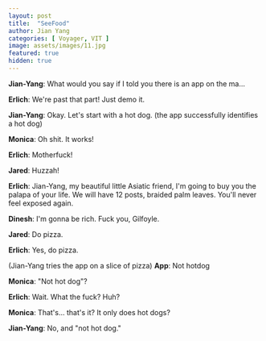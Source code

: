 ```yaml
---
layout: post
title:  "SeeFood"
author: Jian Yang
categories: [ Voyager, VIT ]
image: assets/images/11.jpg
featured: true
hidden: true
---
```


**Jian-Yang**: What would you say if I told you there is an app on the ma...

**Erlich**: We're past that part! Just demo it.

**Jian-Yang**: Okay. Let's start with a hot dog.
(the app successfully identifies a hot dog)

**Monica**: Oh shit. It works!

**Erlich**: Motherfuck!

**Jared**: Huzzah!

**Erlich**: Jian-Yang, my beautiful little Asiatic friend, I'm going to buy you the palapa of your life. We will have 12 posts, braided palm leaves. You'll never feel exposed again.

**Dinesh**: I'm gonna be rich. Fuck you, Gilfoyle.

**Jared**: Do pizza.

**Erlich**: Yes, do pizza.

(Jian-Yang tries the app on a slice of pizza)
**App**: Not hotdog

**Monica**: "Not hot dog"?

**Erlich**: Wait. What the fuck? Huh?

**Monica**: That's... that's it? It only does hot dogs?

**Jian-Yang**: No, and "not hot dog."
